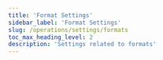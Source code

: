 ```yaml
---
title: 'Format Settings'
sidebar_label: 'Format Settings'
slug: /operations/settings/formats
toc_max_heading_level: 2
description: 'Settings related to formats'
---
```


<!--Do not edit – this file is autogenerated-->
